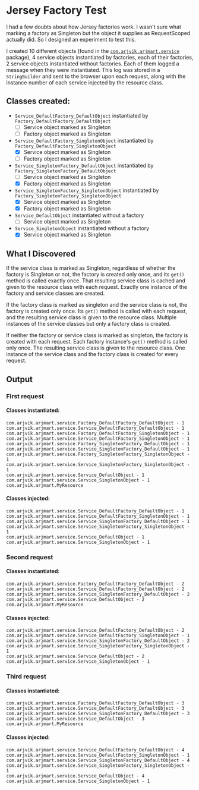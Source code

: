 # Jersey Factory Test
I had a few doubts about how Jersey factories work. I wasn't sure what marking a factory as Singleton but the object it supplies as RequestScoped actually did.
So I designed an experiment to test this. 

I created 10 different objects (found in the [`com.arjvik.arjmart.service`](https://github.com/arjvik/JerseyFactoryTest/tree/master/src/main/java/com/arjvik/arjmart/service) package), 4 service objects instantiated by factories, each of their factories, 
2 service objects instantiated without factories. Each of them logged a message when they were instantiated. This log was stored in a `StringBuilder` and sent to
the browser upon each request, along with the instance number of each service injected by the resource class.

## Classes created:

 - `Service_DefaultFactory_DefaultObject` instantiated by `Factory_DefaultFactory_DefaultObject`
    - [ ] Service object marked as Singleton
    - [ ] Factory object marked as Singleton
 - `Service_DefaultFactory_SingletonObject` instantiated by `Factory_DefaultFactory_SingletonObject`
    - [x] Service object marked as Singleton
    - [ ] Factory object marked as Singleton
 - `Service_SingletonFactory_DefaultObject`	instantiated by `Factory_SingletonFactory_DefaultObject`
    - [ ] Service object marked as Singleton
    - [x] Factory object marked as Singleton
 - `Service_SingletonFactory_SingletonObject` instantiated by `Factory_SingletonFactory_SingletonObject`
    - [x] Service object marked as Singleton
    - [x] Factory object marked as Singleton
 - `Service_DefaultObject` instantiated without a factory
    - [ ] Service object marked as Singleton
 - `Service_SingletonObject` instantiated without a factory
    - [x] Service object marked as Singleton

## What I Discovered

If the service class is marked as Singleton, regardless of whether the factory is Singleton or not, the factory is created only once, and its `get()` method is called exactly once. That resulting service class is cached and given to the resource class with each request. Exactly one instance of the factory and service classes are created.

If the factory class is marked as singleton and the service class is not, the factory is created only once. Its `get()` method is called with each request, and the resulting service class is given to the resource class. Multiple instances of the service classes but only a factory class is created.

If neither the factory or service class is marked as singleton, the factory is created with each request. Each factory instance's `get()` method is called only once. The resulting service class is given to the resource class. One instance of the service class and the factory class is created for every request.

## Output

### First request

#### Classes instantiated:

```
com.arjvik.arjmart.service.Factory_DefaultFactory_DefaultObject - 1
com.arjvik.arjmart.service.Service_DefaultFactory_DefaultObject - 1
com.arjvik.arjmart.service.Factory_DefaultFactory_SingletonObject - 1
com.arjvik.arjmart.service.Service_DefaultFactory_SingletonObject - 1
com.arjvik.arjmart.service.Factory_SingletonFactory_DefaultObject - 1
com.arjvik.arjmart.service.Service_SingletonFactory_DefaultObject - 1
com.arjvik.arjmart.service.Factory_SingletonFactory_SingletonObject - 1
com.arjvik.arjmart.service.Service_SingletonFactory_SingletonObject - 1
com.arjvik.arjmart.service.Service_DefaultObject - 1
com.arjvik.arjmart.service.Service_SingletonObject - 1
com.arjvik.arjmart.MyResource
```

#### Classes injected:

``` 
com.arjvik.arjmart.service.Service_DefaultFactory_DefaultObject - 1
com.arjvik.arjmart.service.Service_DefaultFactory_SingletonObject - 1
com.arjvik.arjmart.service.Service_SingletonFactory_DefaultObject - 1
com.arjvik.arjmart.service.Service_SingletonFactory_SingletonObject - 1
com.arjvik.arjmart.service.Service_DefaultObject - 1
com.arjvik.arjmart.service.Service_SingletonObject - 1
```

### Second request

#### Classes instantiated:

```
com.arjvik.arjmart.service.Factory_DefaultFactory_DefaultObject - 2
com.arjvik.arjmart.service.Service_DefaultFactory_DefaultObject - 2
com.arjvik.arjmart.service.Service_SingletonFactory_DefaultObject - 2
com.arjvik.arjmart.service.Service_DefaultObject - 2
com.arjvik.arjmart.MyResource
```

#### Classes injected:

```
com.arjvik.arjmart.service.Service_DefaultFactory_DefaultObject - 2
com.arjvik.arjmart.service.Service_DefaultFactory_SingletonObject - 1
com.arjvik.arjmart.service.Service_SingletonFactory_DefaultObject - 2
com.arjvik.arjmart.service.Service_SingletonFactory_SingletonObject - 1
com.arjvik.arjmart.service.Service_DefaultObject - 2
com.arjvik.arjmart.service.Service_SingletonObject - 1 
```

### Third request

#### Classes instantiated:

```
com.arjvik.arjmart.service.Factory_DefaultFactory_DefaultObject - 3
com.arjvik.arjmart.service.Service_DefaultFactory_DefaultObject - 3
com.arjvik.arjmart.service.Service_SingletonFactory_DefaultObject - 3
com.arjvik.arjmart.service.Service_DefaultObject - 3
com.arjvik.arjmart.MyResource
```

#### Classes injected:

```
com.arjvik.arjmart.service.Service_DefaultFactory_DefaultObject - 4
com.arjvik.arjmart.service.Service_DefaultFactory_SingletonObject - 1
com.arjvik.arjmart.service.Service_SingletonFactory_DefaultObject - 4
com.arjvik.arjmart.service.Service_SingletonFactory_SingletonObject - 1
com.arjvik.arjmart.service.Service_DefaultObject - 4
com.arjvik.arjmart.service.Service_SingletonObject - 1
```
